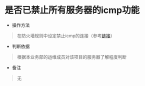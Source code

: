 # 是否已禁止所有服务器的icmp功能

- 操作方法
> 在防火墙规则中设定禁止icmp的连接（参考[链接](shi-fou-yi-kai-qi-fang-huo-qiang-huo-an-quan-zu-ce-lve-bing-she-zhi-zheng-que-de-gui-ze-jin-xing-fang-wen-kong-zhi.md)）

- 判断依据
> 根据本业务部的运维成员对该项目的服务器了解程度判断

- 备注
> 无